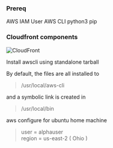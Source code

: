 ### Prereq
 AWS IAM User
 AWS CLI
 python3
 pip
 
### Cloudfront components  

![CloudFront](cloudfont.jpg) 



Install awscli using standalone tarball  

By default, the files are all installed to   
 > /usr/local/aws-cli   

and a symbolic link is created in   
 >  /usr/local/bin   


aws configure for ubuntu home machine  
 >  user = alphauser  
 >  region = us-east-2 ( Ohio )  



